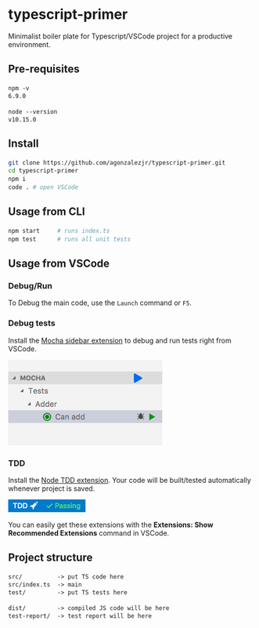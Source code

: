 # typescript-primer

Minimalist boiler plate for Typescript/VSCode project for a productive environment.

## Pre-requisites

```
npm -v
6.9.0

node --version
v10.15.0
```

## Install

```sh
git clone https://github.com/agonzalezjr/typescript-primer.git
cd typescript-primer
npm i
code . # open VSCode
```

## Usage from CLI

```sh
npm start     # runs index.ts
npm test      # runs all unit tests
```

## Usage from VSCode

### Debug/Run

To Debug the main code, use the `Launch` command or `F5`.

### Debug tests

Install the [Mocha sidebar extension](https://marketplace.visualstudio.com/items?itemName=maty.vscode-mocha-sidebar) to debug and run tests right from VSCode.

![ms](mocha-sidebar.png)

### TDD

Install the [Node TDD extension](https://marketplace.visualstudio.com/items?itemName=prashaantt.node-tdd). Your code will be built/tested automatically whenever project is saved.

![nt](node-tdd.png)

You can easily get these extensions with the **Extensions: Show Recommended Extensions** command in VSCode.

## Project structure

```
src/          -> put TS code here
src/index.ts  -> main
test/         -> put TS tests here

dist/         -> compiled JS code will be here
test-report/  -> test report will be here
```
